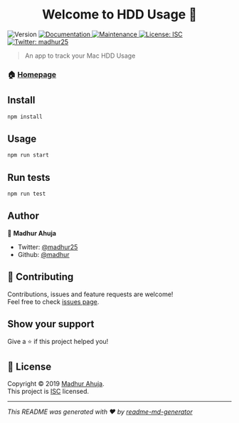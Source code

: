 <h1 align="center">Welcome to HDD Usage 👋</h1>
<p>
  <img alt="Version" src="https://img.shields.io/badge/version-1.0.0-blue.svg?cacheSeconds=2592000" />
  <a href="https://github.com/madhur/hdd-usage-electron#readme" target="_blank">
    <img alt="Documentation" src="https://img.shields.io/badge/documentation-yes-brightgreen.svg" />
  </a>
  <a href="https://github.com/madhur/hdd-usage-electron/graphs/commit-activity" target="_blank">
    <img alt="Maintenance" src="https://img.shields.io/badge/Maintained%3F-yes-green.svg" />
  </a>
  <a href="https://github.com/madhur/hdd-usage-electron/blob/master/LICENSE" target="_blank">
    <img alt="License: ISC" src="https://img.shields.io/badge/License-ISC-yellow.svg" />
  </a>
  <a href="https://twitter.com/madhur25" target="_blank">
    <img alt="Twitter: madhur25" src="https://img.shields.io/twitter/follow/madhur25.svg?style=social" />
  </a>
</p>

> An app to track your Mac HDD Usage

### 🏠 [Homepage](http://madhur.co.in)

## Install

```sh
npm install
```

## Usage

```sh
npm run start
```

## Run tests

```sh
npm run test
```

## Author

👤 **Madhur Ahuja**

-   Twitter: [@madhur25](https://twitter.com/madhur25)
-   Github: [@madhur](https://github.com/madhur)

## 🤝 Contributing

Contributions, issues and feature requests are welcome!<br />Feel free to check [issues page](https://github.com/madhur/hdd-usage-electron/issues).

## Show your support

Give a ⭐️ if this project helped you!

## 📝 License

Copyright © 2019 [Madhur Ahuja](https://github.com/madhur).<br />
This project is [ISC](https://github.com/madhur/hdd-usage-electron/blob/master/LICENSE) licensed.

---

_This README was generated with ❤️ by [readme-md-generator](https://github.com/kefranabg/readme-md-generator)_
